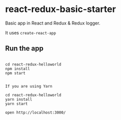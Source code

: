 # react-redux-basic-starter
Basic app in React and Redux & Redux logger.

It uses `create-react-app`

## Run the app

```

cd react-redux-helloworld
npm install
npm start


If you are using Yarn

cd react-redux-helloworld
yarn install
yarn start

open http://localhost:3000/

```